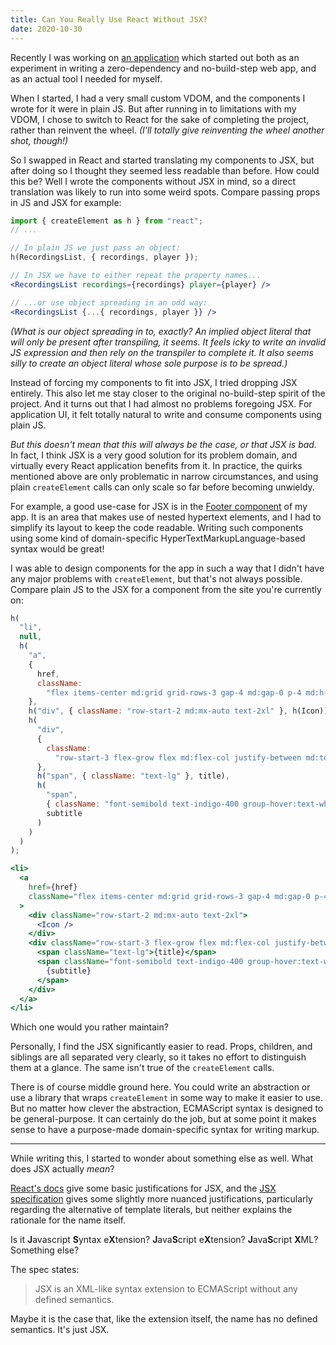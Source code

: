 ```yaml
---
title: Can You Really Use React Without JSX?
date: 2020-10-30
---
```


Recently I was working on [an application](https://github.com/junebloom/practical) which started out both as an experiment in writing a zero-dependency and no-build-step web app, and as an actual tool I needed for myself.

When I started, I had a very small custom VDOM, and the components I wrote for it were in plain JS. But after running in to limitations with my VDOM, I chose to switch to React for the sake of completing the project, rather than reinvent the wheel. _(I'll totally give reinventing the wheel another shot, though!)_

So I swapped in React and started translating my components to JSX, but after doing so I thought they seemed less readable than before. How could this be? Well I wrote the components without JSX in mind, so a direct translation was likely to run into some weird spots. Compare passing props in JS and JSX for example:

```js
import { createElement as h } from "react";
// ...

// In plain JS we just pass an object:
h(RecordingsList, { recordings, player });
```

```jsx
// In JSX we have to either repeat the property names...
<RecordingsList recordings={recordings} player={player} />
```

```jsx
// ...or use object spreading in an odd way:
<RecordingsList {...{ recordings, player }} />
```

_(What is our object spreading in to, exactly? An implied object literal that will only be present after transpiling, it seems. It feels icky to write an invalid JS expression and then rely on the transpiler to complete it. It also seems silly to create an object literal whose sole purpose is to be spread.)_

Instead of forcing my components to fit into JSX, I tried dropping JSX entirely. This also let me stay closer to the original no-build-step spirit of the project. And it turns out that I had almost no problems foregoing JSX. For application UI, it felt totally natural to write and consume components using plain JS.

_But this doesn't mean that this will always be the case, or that JSX is bad._ In fact, I think JSX is a very good solution for its problem domain, and virtually every React application benefits from it. In practice, the quirks mentioned above are only problematic in narrow circumstances, and using plain `createElement` calls can only scale so far before becoming unwieldy.

For example, a good use-case for JSX is in the [Footer component](https://github.com/junebloom/practical/blob/develop/src/components/Footer.js) of my app. It is an area that makes use of nested hypertext elements, and I had to simplify its layout to keep the code readable. Writing such components using some kind of domain-specific HyperTextMarkupLanguage-based syntax would be great!

I was able to design components for the app in such a way that I didn't have any major problems with `createElement`, but that's not always possible. Compare plain JS to the JSX for a component from the site you're currently on:

```js
h(
  "li",
  null,
  h(
    "a",
    {
      href,
      className:
        "flex items-center md:grid grid-rows-3 gap-4 md:gap-0 p-4 md:h-56 hover:no-underline bg-indigo-100 text-indigo-600 hover:bg-red-400 hover:text-white group",
    },
    h("div", { className: "row-start-2 md:mx-auto text-2xl" }, h(Icon)),
    h(
      "div",
      {
        className:
          "row-start-3 flex-grow flex md:flex-col justify-between md:text-center leading-5",
      },
      h("span", { className: "text-lg" }, title),
      h(
        "span",
        { className: "font-semibold text-indigo-400 group-hover:text-white" },
        subtitle
      )
    )
  )
);
```

```jsx
<li>
  <a
    href={href}
    className="flex items-center md:grid grid-rows-3 gap-4 md:gap-0 p-4 md:h-56 hover:no-underline bg-indigo-100 text-indigo-600 hover:bg-red-400 hover:text-white group"
  >
    <div className="row-start-2 md:mx-auto text-2xl">
      <Icon />
    </div>
    <div className="row-start-3 flex-grow flex md:flex-col justify-between md:text-center leading-5">
      <span className="text-lg">{title}</span>
      <span className="font-semibold text-indigo-400 group-hover:text-white">
        {subtitle}
      </span>
    </div>
  </a>
</li>
```

Which one would you rather maintain?

Personally, I find the JSX significantly easier to read. Props, children, and siblings are all separated very clearly, so it takes no effort to distinguish them at a glance. The same isn't true of the `createElement` calls.

There is of course middle ground here. You could write an abstraction or use a library that wraps `createElement` in some way to make it easier to use. But no matter how clever the abstraction, ECMAScript syntax is designed to be general-purpose. It can certainly do the job, but at some point it makes sense to have a purpose-made domain-specific syntax for writing markup.

---

While writing this, I started to wonder about something else as well. What does JSX actually _mean_?

[React's docs](https://reactjs.org/docs/introducing-jsx.html#why-jsx) give some basic justifications for JSX, and the [JSX specification](https://facebook.github.io/jsx/) gives some slightly more nuanced justifications, particularly regarding the alternative of template literals, but neither explains the rationale for the name itself.

Is it **J**avascript **S**yntax e**X**tension? **J**ava**S**cript e**X**tension? **J**ava**S**cript **X**ML? Something else?

The spec states:

> JSX is an XML-like syntax extension to ECMAScript without any defined semantics.

Maybe it is the case that, like the extension itself, the name has no defined semantics. It's just JSX.
